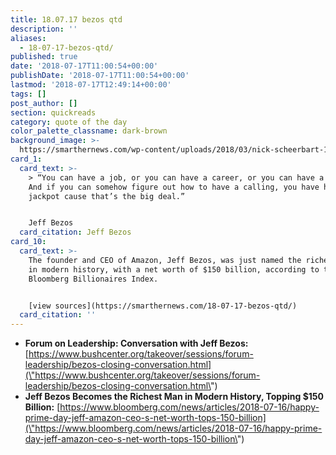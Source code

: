 ```yaml
---
title: 18.07.17 bezos qtd
description: ''
aliases:
  - 18-07-17-bezos-qtd/
published: true
date: '2018-07-17T11:00:54+00:00'
publishDate: '2018-07-17T11:00:54+00:00'
lastmod: '2018-07-17T12:49:14+00:00'
tags: []
post_author: []
section: quickreads
category: quote of the day
color_palette_classname: dark-brown
background_image: >-
  https://smarthernews.com/wp-content/uploads/2018/03/nick-scheerbart-15637-unsplash-scaled.jpg
card_1:
  card_text: >-
    > “You can have a job, or you can have a career, or you can have a calling.A
    And if you can somehow figure out how to have a calling, you have hit the
    jackpot cause that’s the big deal.”


    Jeff Bezos
  card_citation: Jeff Bezos
card_10:
  card_text: >-
    The founder and CEO of Amazon, Jeff Bezos, was just named the richest person
    in modern history, with a net worth of $150 billion, according to the
    Bloomberg Billionaires Index.


    [view sources](https://smarthernews.com/18-07-17-bezos-qtd/)
  card_citation: ''
---
```

*   **Forum on Leadership: Conversation with Jeff Bezos:**  
    [https://www.bushcenter.org/takeover/sessions/forum-leadership/bezos-closing-conversation.html](\"https://www.bushcenter.org/takeover/sessions/forum-leadership/bezos-closing-conversation.html\")
*   **Jeff Bezos Becomes the Richest Man in Modern History, Topping $150 Billion:** [https://www.bloomberg.com/news/articles/2018-07-16/happy-prime-day-jeff-amazon-ceo-s-net-worth-tops-150-billion](\"https://www.bloomberg.com/news/articles/2018-07-16/happy-prime-day-jeff-amazon-ceo-s-net-worth-tops-150-billion\")
